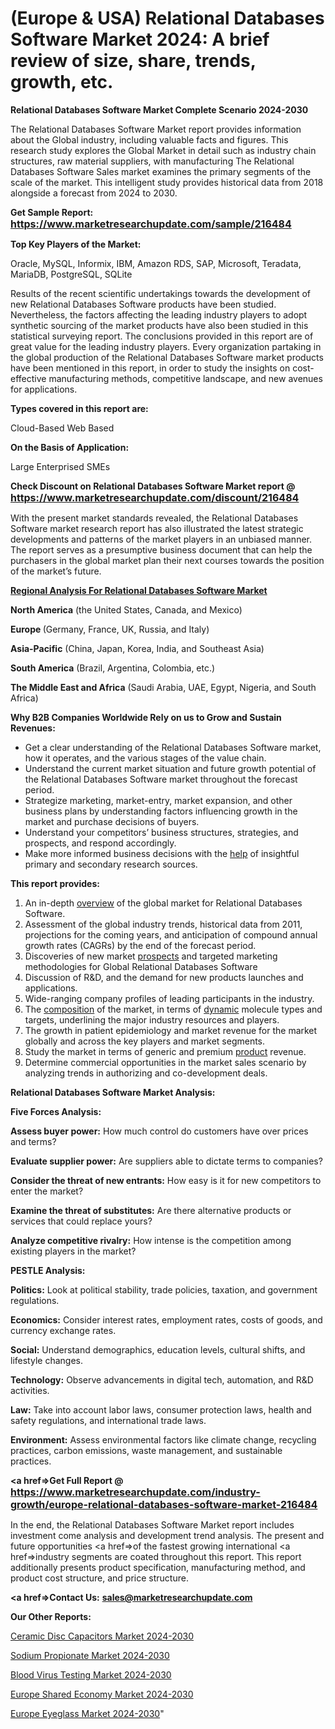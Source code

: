 # (Europe & USA) Relational Databases Software Market 2024: A brief review of size, share, trends, growth, etc.

<strong>Relational Databases Software Market Complete Scenario 2024-2030</strong>

The Relational Databases Software Market report provides information about the Global industry, including valuable facts and figures. This research study explores the Global Market in detail such as industry chain structures, raw material suppliers, with manufacturing The Relational Databases Software Sales market examines the primary segments of the scale of the market. This intelligent study provides historical data from 2018 alongside a forecast from 2024 to 2030.

<strong>Get Sample Report: <a href=https://www.marketresearchupdate.com/sample/216484><font size=3 color=#0000ff>https://www.marketresearchupdate.com/sample/216484</font></a></strong>

<strong>Top Key Players of the Market:</strong>

Oracle, MySQL, Informix, IBM, Amazon RDS, SAP, Microsoft, Teradata, MariaDB, PostgreSQL, SQLite

Results of the recent scientific undertakings towards the development of new Relational Databases Software products have been studied. Nevertheless, the factors affecting the leading industry players to adopt synthetic sourcing of the market products have also been studied in this statistical surveying report. The conclusions provided in this report are of great value for the leading industry players. Every organization partaking in the global production of the Relational Databases Software market products have been mentioned in this report, in order to study the insights on cost-effective manufacturing methods, competitive landscape, and new avenues for applications.

<strong>Types covered in this report are: </strong>

Cloud-Based
Web Based

<strong>On the Basis of Application:</strong>

Large Enterprised
SMEs

<strong>Check Discount on Relational Databases Software Market report @ <a href=https://www.marketresearchupdate.com/discount/216484><font size=3 color=#0000ff>https://www.marketresearchupdate.com/discount/216484</font></a></strong>

With the present market standards revealed, the Relational Databases Software market research report has also illustrated the latest strategic developments and patterns of the market players in an unbiased manner. The report serves as a presumptive business document that can help the purchasers in the global market plan their next courses towards the position of the market’s future.

<strong><u><b>Regional Analysis For Relational Databases Software Market</b></u></strong>

<strong><b>North America</b></strong> (the United States, Canada, and Mexico)

<strong><b>Europe </b></strong>(Germany, France, UK, Russia, and Italy)

<strong><b>Asia-Pacific</b></strong> (China, Japan, Korea, India, and Southeast Asia)

<strong><b>South America</b></strong> (Brazil, Argentina, Colombia, etc.)

<strong><b>The Middle East and Africa</b></strong> (Saudi Arabia, UAE, Egypt, Nigeria, and South Africa)

<strong>Why B2B Companies Worldwide Rely on us to Grow and Sustain Revenues:</strong>
<ul>
  <li>Get a clear understanding of the Relational Databases Software market, how it operates, and the various stages of the value chain.</li>
  <li>Understand the current market situation and future growth potential of the Relational Databases Software market throughout the forecast period.</li>
  <li>Strategize marketing, market-entry, market expansion, and other business plans by understanding factors influencing growth in the market and purchase decisions of buyers.</li>
  <li>Understand your competitors’ business structures, strategies, and prospects, and respond accordingly.</li>
  <li>Make more informed business decisions with the <a href=ASDF991299>help</a> of insightful primary and secondary research sources.</li>
</ul>
<strong>This report provides:</strong>
<ol>
  <li>An in-depth <a href=>overview</a> of the global market for Relational Databases Software.</li>
  <li>Assessment of the global industry trends, historical data from 2011, projections for the coming years, and anticipation of compound annual growth rates (CAGRs) by the end of the forecast period.</li>
  <li>Discoveries of new market <a href=>prospects</a> and targeted marketing methodologies for Global Relational Databases Software</li>
  <li>Discussion of R&amp;D, and the demand for new products launches and applications.</li>
  <li>Wide-ranging company profiles of leading participants in the industry.</li>
  <li>The <a href=ASDF881288>composition</a> of the market, in terms of <a href=>dynamic</a> molecule types and targets, underlining the major industry resources and players.</li>
  <li>The growth in patient epidemiology and market revenue for the market globally and across the key players and market segments.</li>
  <li>Study the market in terms of generic and premium <a href=>product</a> revenue.</li>
  <li>Determine commercial opportunities in the market sales scenario by analyzing trends in authorizing and co-development deals.</li>
</ol>

<strong>Relational Databases Software Market Analysis:</strong>

<strong>Five Forces Analysis:</strong>

<strong>Assess buyer power:</strong> How much control do customers have over prices and terms?

<strong>Evaluate supplier power:</strong> Are suppliers able to dictate terms to companies?

<strong>Consider the threat of new entrants:</strong> How easy is it for new competitors to enter the market?

<strong>Examine the threat of substitutes:</strong> Are there alternative products or services that could replace yours?

<strong>Analyze competitive rivalry:</strong> How intense is the competition among existing players in the market?

<strong>PESTLE Analysis:</strong>

<strong>Politics:</strong> Look at political stability, trade policies, taxation, and government regulations.

<strong>Economics:</strong> Consider interest rates, employment rates, costs of goods, and currency exchange rates.

<strong>Social:</strong> Understand demographics, education levels, cultural shifts, and lifestyle changes.

<strong>Technology:</strong> Observe advancements in digital tech, automation, and R&D activities.

<strong>Law:</strong> Take into account labor laws, consumer protection laws, health and safety regulations, and international trade laws.

<strong>Environment:</strong> Assess environmental factors like climate change, recycling practices, carbon emissions, waste management, and sustainable practices.

<strong><a href=>Get Full Report</a> @ <a href=https://www.marketresearchupdate.com/industry-growth/europe-relational-databases-software-market-216484><font size=3 color=#0000ff>https://www.marketresearchupdate.com/industry-growth/europe-relational-databases-software-market-216484</font></a></strong>

In the end, the Relational Databases Software Market report includes investment come analysis and development trend analysis. The present and future opportunities <a href=>of</a> the fastest growing international <a href=>industry</a> segments are coated throughout this report. This report additionally presents product specification, manufacturing method, and product cost structure, and price structure.

<strong><a href=><strong>Contact Us:</strong></a></strong>
<strong>sales@marketresearchupdate.com</strong>

<strong>Our Other Reports:</strong>

<a href=https://www.linkedin.com/pulse/ceramic-disc-capacitors-market-size-growth-set>Ceramic Disc Capacitors Market 2024-2030</a>

<a href=https://www.linkedin.com/pulse/sodium-propionate-market-outlooks-2023-size>Sodium Propionate Market 2024-2030</a>

<a href=https://www.linkedin.com/pulse/blood-virus-testing-market-2023-remarking-enormous-growth>Blood Virus Testing Market 2024-2030</a>

<a href=https://www.linkedin.com/pulse/europe-shared-economy-market-size-growth-axz0f/>Europe Shared Economy Market 2024-2030</a>

<a href=https://www.linkedin.com/pulse/europe-eyeglass-market-research-report-dha2f/>Europe Eyeglass Market 2024-2030</a>"
